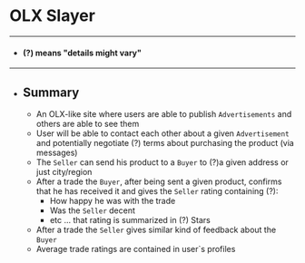 # OLX Slayer
__________
- #### (?) means "details might vary"
__________
- ## Summary
	- An OLX-like site where users are able to publish `Advertisements` and others are able to see them
	- User will be able to contact each other about a given `Advertisement` and potentially negotiate (?) terms about purchasing the product (via messages)
	- The `Seller` can send his product to a `Buyer` to (?)a given address or just city/region
	- After a trade the `Buyer`, after being sent a given product, confirms that he has received it and gives the `Seller` rating containing (?):
		- How happy he was with the trade
		- Was the `Seller` decent
		- etc ... that rating is summarized in (?) Stars
	- After a trade the `Seller` gives similar kind of feedback about the `Buyer`
	- Average trade ratings are contained in user`s profiles
